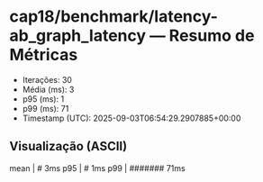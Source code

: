 # cap18/benchmark/latency-ab_graph_latency — Resumo de Métricas

- Iterações: 30
- Média (ms): 3
- p95 (ms): 1
- p99 (ms): 71
- Timestamp (UTC): 2025-09-03T06:54:29.2907885+00:00

## Visualização (ASCII)

mean     | # 3ms
p95      | # 1ms
p99      | ####### 71ms
